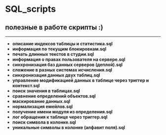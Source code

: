 # SQL_scripts
## полезные в работе скрипты :)
---
- __описание индексов таблицы и статистика.sql__
- __информация по текущим блокировкам.sql__
- __печать длинных текстов в студии.sql__
- __информация о правах пользователя на сервере.sql__
- __синхронизация баз данных серверов (деплой).sql__
- __сложение в разных системах исчисления.sql__
- __синхронизация данных двух таблиц.sql__
- __управление модификацией данных в таблице через триггер и контекст.sql__
- __поиск значения в таблицах.sql__
- __сравнение определений объектов.sql__
- __маскирование данных.sql__
- __нормализация емейлов.sql__
- __получение имени модуля из определения.sql__
- __лог обращения к таблице через триггер.sql__
- __поиск символа в колонке.sql__
- __уникальные символы в колонке (алфавит поля).sql__
